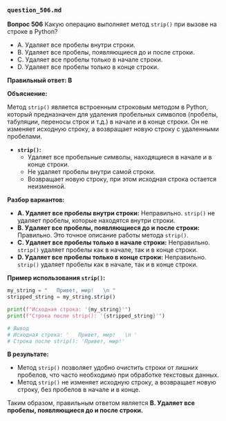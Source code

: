 ### `question_506.md`

**Вопрос 506** Какую операцию выполняет метод `strip()` при вызове на строке в Python?

-   A. Удаляет все пробелы внутри строки.
-   B. Удаляет все пробелы, появляющиеся до и после строки.
-   C. Удаляет все пробелы только в начале строки.
-   D. Удаляет все пробелы только в конце строки.

**Правильный ответ: B**

**Объяснение:**

Метод `strip()` является встроенным строковым методом в Python, который предназначен для удаления пробельных символов (пробелы, табуляции, переносы строк и т.д.) в начале и в конце строки. Он не изменяет исходную строку, а возвращает новую строку с удаленными пробелами.

*   **`strip()`:**
    *   Удаляет все пробельные символы, находящиеся в начале и в конце строки.
    *   Не удаляет пробелы внутри самой строки.
    *   Возвращает новую строку, при этом исходная строка остается неизменной.

**Разбор вариантов:**
*   **A. Удаляет все пробелы внутри строки:** Неправильно. `strip()` не удаляет пробелы, которые находятся внутри строки.
*   **B. Удаляет все пробелы, появляющиеся до и после строки:** Правильно. Это точное описание работы метода `strip()`.
*   **C. Удаляет все пробелы только в начале строки:** Неправильно. `strip()` удаляет пробелы как в начале, так и в конце строки.
*   **D. Удаляет все пробелы только в конце строки:** Неправильно. `strip()` удаляет пробелы как в начале, так и в конце строки.

**Пример использования `strip()`:**

```python
my_string = "   Привет, мир!   \n "
stripped_string = my_string.strip()

print(f"Исходная строка: '{my_string}'")
print(f"Строка после strip(): '{stripped_string}'")

# Вывод
# Исходная строка: '   Привет, мир!   \n '
# Строка после strip(): 'Привет, мир!'
```

**В результате:**
*   Метод `strip()` позволяет удобно очистить строки от лишних пробелов, что часто необходимо при обработке текстовых данных.
*   Метод `strip()` не изменяет исходную строку, а возвращает новую строку, без пробелов в начале и в конце.

Таким образом, правильным ответом является **B. Удаляет все пробелы, появляющиеся до и после строки.**
